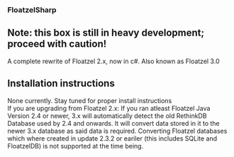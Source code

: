 ﻿### FloatzelSharp
## Note: this box is still in heavy development; proceed with caution!
A complete rewrite of Floatzel 2.x, now in c#. Also known as Floatzel 3.0<br>
## Installation instructions
None currently. Stay tuned for proper install instructions<br>
If you are upgrading from Floatzel 2.x: If you ran atleast Floatzel Java Version 2.4 or newer, 3.x will automatically detect the old RethinkDB Database used by 2.4 and onwards. It will convert data stored in it to the newer 3.x database as said data is required. Converting Floatzel databases which where created in update 2.3.2 or eariler (this includes SQLite and FloatzelDB) is not supported at the time being.